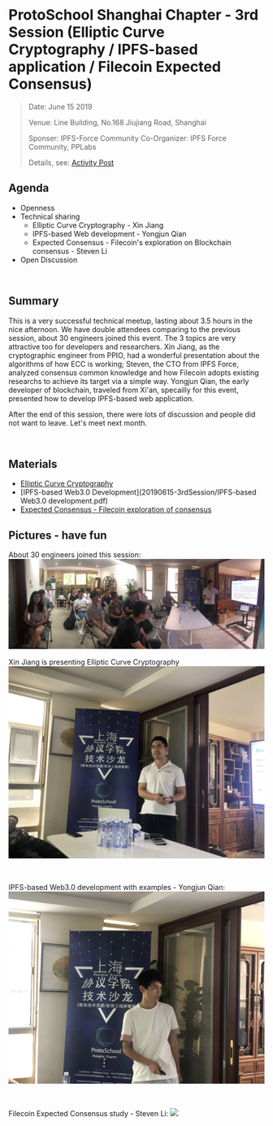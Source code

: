 # ProtoSchool Shanghai Chapter - 3rd Session (Elliptic Curve Cryptography / IPFS-based application / Filecoin Expected Consensus) 

> Date:  June 15 2019 
> 
> Venue:  Line Building, No.168 Jiujiang Road, Shanghai 
> 
> Sponser: IPFS-Force Community 
> Co-Organizer: IPFS Force Community, PPLabs
> 
> Details, see: [Activity Post](https://www.meetup.com/Shanghai-Decentralized-Systems-Meetup-Group/events/261891470/)

## Agenda
- Openness
- Technical sharing
  - Elliptic Curve Cryptography - Xin Jiang
  - IPFS-based Web development - Yongjun Qian
  - Expected Consensus - Filecoin's exploration on Blockchain consensus - Steven Li
- Open Discussion 

<br>

## Summary
This is a very successful technical meetup, lasting about 3.5 hours in the nice afternoon. We have double attendees comparing to
the previous session, about 30 engineers joined this event. The 3 topics are very attractive too for developers and researchers. 
Xin Jiang, as the cryptographic engineer from PPIO, had a wonderful presentation about the algorithms of how ECC is working; Steven, 
the CTO from IPFS Force, analyzed consensus common knowledge and how Filecoin adopts existing researchs to achieve its target via 
a simple way. Yongjun Qian, the early developer of blockchain, traveled from Xi'an, specailly for this event, presented how to 
develop IPFS-based web application.

 After the end of this session, there were lots of discussion and people did not want to leave. Let's meet next month. 

<br>

## Materials
- [Elliptic Curve Cryptography](20190615-3rdSession/Elliptic_Curve_Cryptography.pdf)
- [IPFS-based Web3.0 Development](20190615-3rdSession/IPFS-based Web3.0 development.pdf)
- [Expected Consensus - Filecoin exploration of consensus](20190615-3rdSession/FilecoinExpectedeConsensus.jpg)


## Pictures - have fun
About 30 engineers joined this session:
![](20190615-3rdSession/AllTogether.jpg)
<br>

Xin Jiang is presenting Elliptic Curve Cryptography 
![](20190615-3rdSession/XinJIang.jpg)

<br>

IPFS-based Web3.0 development with examples - Yongjun Qian:
![](20190615-3rdSession/YongjunQIan.jpg)

<br>

Filecoin Expected Consensus study - Steven Li:
![](20190615-3rdSession/StevenLi.jpg)
